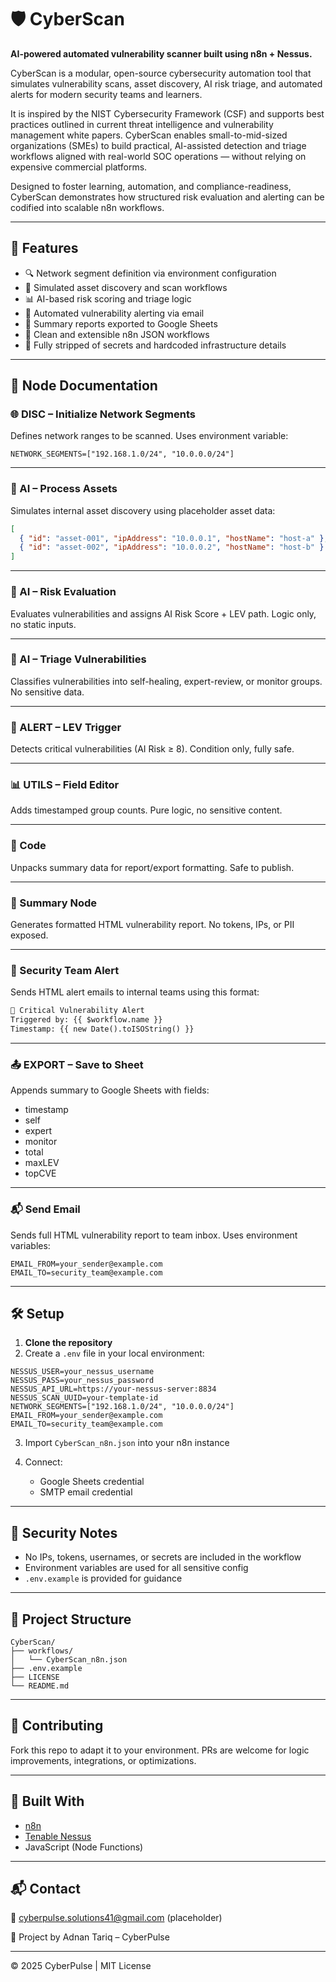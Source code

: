 
# 🛡️ CyberScan

**AI-powered automated vulnerability scanner built using n8n + Nessus.**

CyberScan is a modular, open-source cybersecurity automation tool that simulates vulnerability scans, asset discovery, AI risk triage, and automated alerts for modern security teams and learners.

It is inspired by the NIST Cybersecurity Framework (CSF) and supports best practices outlined in current threat intelligence and vulnerability management white papers. CyberScan enables small-to-mid-sized organizations (SMEs) to build practical, AI-assisted detection and triage workflows aligned with real-world SOC operations — without relying on expensive commercial platforms.

Designed to foster learning, automation, and compliance-readiness, CyberScan demonstrates how structured risk evaluation and alerting can be codified into scalable n8n workflows.

---

## 🚀 Features

- 🔍 Network segment definition via environment configuration  
- 🤖 Simulated asset discovery and scan workflows  
- 📊 AI-based risk scoring and triage logic  
- 📧 Automated vulnerability alerting via email  
- 📄 Summary reports exported to Google Sheets  
- 🧱 Clean and extensible n8n JSON workflows  
- 🔐 Fully stripped of secrets and hardcoded infrastructure details  

---

## 🧠 Node Documentation

### 🌐 DISC – Initialize Network Segments
Defines network ranges to be scanned. Uses environment variable:

```env
NETWORK_SEGMENTS=["192.168.1.0/24", "10.0.0.0/24"]
````

---

### 🧪 AI – Process Assets

Simulates internal asset discovery using placeholder asset data:

```json
[
  { "id": "asset-001", "ipAddress": "10.0.0.1", "hostName": "host-a" },
  { "id": "asset-002", "ipAddress": "10.0.0.2", "hostName": "host-b" }
]
```

---

### 🧠 AI – Risk Evaluation

Evaluates vulnerabilities and assigns AI Risk Score + LEV path.
Logic only, no static inputs.

---

### 📍 AI – Triage Vulnerabilities

Classifies vulnerabilities into self-healing, expert-review, or monitor groups.
No sensitive data.

---

### 🚨 ALERT – LEV Trigger

Detects critical vulnerabilities (AI Risk ≥ 8).
Condition only, fully safe.

---

### 📊 UTILS – Field Editor

Adds timestamped group counts.
Pure logic, no sensitive content.

---

### 🧮 Code

Unpacks summary data for report/export formatting.
Safe to publish.

---

### 📝 Summary Node

Generates formatted HTML vulnerability report.
No tokens, IPs, or PII exposed.

---

### 📧 Security Team Alert

Sends HTML alert emails to internal teams using this format:

```html
🔔 Critical Vulnerability Alert  
Triggered by: {{ $workflow.name }}  
Timestamp: {{ new Date().toISOString() }}
```

---

### 📤 EXPORT – Save to Sheet

Appends summary to Google Sheets with fields:

* timestamp
* self
* expert
* monitor
* total
* maxLEV
* topCVE

---

### 📬 Send Email

Sends full HTML vulnerability report to team inbox. Uses environment variables:

```env
EMAIL_FROM=your_sender@example.com  
EMAIL_TO=security_team@example.com
```

---

## 🛠️ Setup

1. **Clone the repository**
2. Create a `.env` file in your local environment:

```env
NESSUS_USER=your_nessus_username  
NESSUS_PASS=your_nessus_password  
NESSUS_API_URL=https://your-nessus-server:8834  
NESSUS_SCAN_UUID=your-template-id  
NETWORK_SEGMENTS=["192.168.1.0/24", "10.0.0.0/24"]  
EMAIL_FROM=your_sender@example.com  
EMAIL_TO=security_team@example.com
```

3. Import `CyberScan_n8n.json` into your n8n instance
4. Connect:

   * Google Sheets credential
   * SMTP email credential

---

## 🔐 Security Notes

* No IPs, tokens, usernames, or secrets are included in the workflow
* Environment variables are used for all sensitive config
* `.env.example` is provided for guidance

---

## 📂 Project Structure

```
CyberScan/
├── workflows/
│   └── CyberScan_n8n.json
├── .env.example
├── LICENSE
└── README.md
```

---

## 🤝 Contributing

Fork this repo to adapt it to your environment. PRs are welcome for logic improvements, integrations, or optimizations.

---

## 🔧 Built With

* [n8n](https://n8n.io)
* [Tenable Nessus](https://www.tenable.com/products/nessus)
* JavaScript (Node Functions)

---

## 📬 Contact

📧 [cyberpulse.solutions41@gmail.com](mailto:cyberpulse.solutions41@gmail.com) (placeholder)

🔗 Project by Adnan Tariq – CyberPulse

---

© 2025 CyberPulse | MIT License

```
